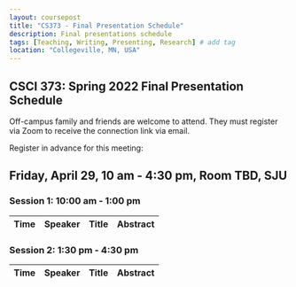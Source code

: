 ```yaml
---
layout: coursepost
title: "CS373 - Final Presentation Schedule"
description: Final presentations schedule
tags: [Teaching, Writing, Presenting, Research] # add tag
location: "Collegeville, MN, USA"
---
```


## CSCI 373: Spring 2022 Final Presentation Schedule

Off-campus family and friends are welcome to attend.  They must register via Zoom to receive the connection link via email.

Register in advance for this meeting:

## Friday, April 29, 10 am - 4:30 pm, Room TBD, SJU

### Session 1: 10:00 am - 1:00 pm

| **Time** | **Speaker** | **Title** | **Abstract** |
| -------- | ----------- | --------- | ------------ |


### Session 2: 1:30 pm - 4:30 pm

| **Time** | **Speaker** | **Title** | **Abstract** |
| -------- | ----------- | --------- | ------------ |
